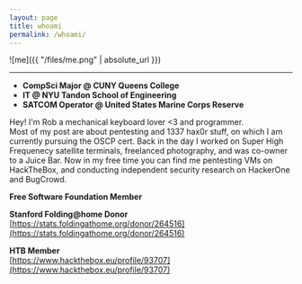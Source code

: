 ```yaml
---
layout: page
title: whoami
permalink: /whoami/
---
```


![me]({{ "/files/me.png" | absolute_url }})<br/>

---


* **CompSci Major @ CUNY Queens College**
* **IT @ NYU Tandon School of Engineering** 
* **SATCOM Operator @ United States Marine Corps Reserve**

Hey! I'm Rob a mechanical keyboard lover <3 and programmer.<br/>
Most of my post are about pentesting and 1337 hax0r stuff, on which I am currently pursuing the OSCP cert.
Back in the day I worked on Super High Frequenecy satellite terminals, freelanced photography, and was co-owner to a Juice Bar.
Now in my free time you can find me pentesting VMs on HackTheBox, and conducting independent security research on HackerOne and BugCrowd.



**Free Software Foundation Member**<br/>


**Stanford Folding@home Donor**<br/>
[https://stats.foldingathome.org/donor/264516](https://stats.foldingathome.org/donor/264516)<br/>

**HTB Member**<br/>
[https://www.hackthebox.eu/profile/93707](https://www.hackthebox.eu/profile/93707)<br/>
 <script src="https://www.hackthebox.eu/badge/93707"></script>